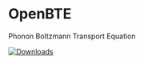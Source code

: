 # OpenBTE
Phonon Boltzmann Transport Equation

[![Downloads](https://pepy.tech/badge/requests)](https://pepy.tech/project/requests)


